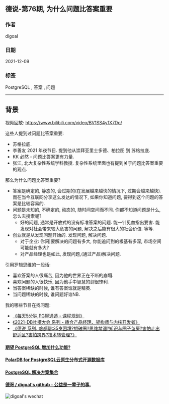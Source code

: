 ## 德说-第76期, 为什么问题比答案重要  
                          
### 作者                          
digoal                          
                          
### 日期                          
2021-12-09                        
                          
### 标签                       
PostgreSQL , 答案 , 问题               
                        
----                        
                        
## 背景                        
视频回放: https://www.bilibili.com/video/BV1SS4y1X7Do/       
  
这些人提到过问题比答案重要:   
- 苏格拉底.   
- 李善友 2021 年夜节目. 提到他从崇拜亚里士多德、柏拉图 到 苏格拉底.   
- KK 必然 - 问题比答案更有力量.   
- 张江, 北大复杂性系统学科教授. 复杂性系统里面也有提到关于问题比答案重要的观点.   
  
那么为什么问题比答案重要?  
- 答案是确定的, 静态的, 会过期的(在发展越来越快的情况下, 过期会越来越快).  而在当今互联网分享这么发达的情况下, 如果你知道问题, 要得到这个问题的答案是比较容易的.      
- 问题是未知的, 不确定的, 动态的, 随时间空间而不同. 你都不知道问题是什么, 怎么去搜索呢?      
    - 好的问题, 通常是开放式的没有标准答案的问题. 能一针见血指出要害. 能发现对社会带来较大危害的问题, 解决之后能有很大的社会价值. 等等.           
- 创业就是从发现问题开始的. 发现问题, 解决问题.       
    - 对于企业: 你问|要解决的问题有多大, 你能追问到的根基有多深, 市场空间可能就有多大?    
    - 对产品经理也是如此, 发现问题,(通过产品)解决问题.  
  
引用罗辑思维的一段话:    
- 喜欢答案的人很痛苦, 因为他的世界正在不断的崩塌.   
- 喜欢问题的人很快乐, 因为他手中智慧的剑很锋利.   
- 当答案稀缺的时候, 谁有答案谁就是精英.  
- 当问题稀缺的时候, 谁问题好谁NB.  
  
我的哪些节目在找问题:   
- [《每天5分钟,PG聊通透 - 课程规划》](../202112/20211208_01.md)   
- [《2021-DB吐槽大会 系列 - 适合产品经理、架构师与内核开发者》](../202108/20210823_05.md)    
- [《德说 系列. 啥都聊:35岁困境?想破圈?思维禁锢?知识与圈子茧房?害怕走出舒适区?害怕跨界?技术转管理?》](../202108/20210818_02.md)      
  
    
  
#### [期望 PostgreSQL 增加什么功能?](https://github.com/digoal/blog/issues/76 "269ac3d1c492e938c0191101c7238216")
  
  
#### [PolarDB for PostgreSQL云原生分布式开源数据库](https://github.com/ApsaraDB/PolarDB-for-PostgreSQL "57258f76c37864c6e6d23383d05714ea")
  
  
#### [PostgreSQL 解决方案集合](https://yq.aliyun.com/topic/118 "40cff096e9ed7122c512b35d8561d9c8")
  
  
#### [德哥 / digoal's github - 公益是一辈子的事.](https://github.com/digoal/blog/blob/master/README.md "22709685feb7cab07d30f30387f0a9ae")
  
  
![digoal's wechat](../pic/digoal_weixin.jpg "f7ad92eeba24523fd47a6e1a0e691b59")
  
